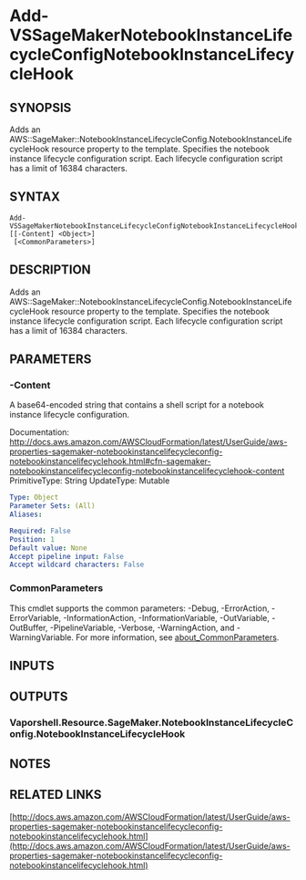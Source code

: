 # Add-VSSageMakerNotebookInstanceLifecycleConfigNotebookInstanceLifecycleHook

## SYNOPSIS
Adds an AWS::SageMaker::NotebookInstanceLifecycleConfig.NotebookInstanceLifecycleHook resource property to the template.
Specifies the notebook instance lifecycle configuration script.
Each lifecycle configuration script has a limit of 16384 characters.

## SYNTAX

```
Add-VSSageMakerNotebookInstanceLifecycleConfigNotebookInstanceLifecycleHook [[-Content] <Object>]
 [<CommonParameters>]
```

## DESCRIPTION
Adds an AWS::SageMaker::NotebookInstanceLifecycleConfig.NotebookInstanceLifecycleHook resource property to the template.
Specifies the notebook instance lifecycle configuration script.
Each lifecycle configuration script has a limit of 16384 characters.

## PARAMETERS

### -Content
A base64-encoded string that contains a shell script for a notebook instance lifecycle configuration.

Documentation: http://docs.aws.amazon.com/AWSCloudFormation/latest/UserGuide/aws-properties-sagemaker-notebookinstancelifecycleconfig-notebookinstancelifecyclehook.html#cfn-sagemaker-notebookinstancelifecycleconfig-notebookinstancelifecyclehook-content
PrimitiveType: String
UpdateType: Mutable

```yaml
Type: Object
Parameter Sets: (All)
Aliases:

Required: False
Position: 1
Default value: None
Accept pipeline input: False
Accept wildcard characters: False
```

### CommonParameters
This cmdlet supports the common parameters: -Debug, -ErrorAction, -ErrorVariable, -InformationAction, -InformationVariable, -OutVariable, -OutBuffer, -PipelineVariable, -Verbose, -WarningAction, and -WarningVariable. For more information, see [about_CommonParameters](http://go.microsoft.com/fwlink/?LinkID=113216).

## INPUTS

## OUTPUTS

### Vaporshell.Resource.SageMaker.NotebookInstanceLifecycleConfig.NotebookInstanceLifecycleHook
## NOTES

## RELATED LINKS

[http://docs.aws.amazon.com/AWSCloudFormation/latest/UserGuide/aws-properties-sagemaker-notebookinstancelifecycleconfig-notebookinstancelifecyclehook.html](http://docs.aws.amazon.com/AWSCloudFormation/latest/UserGuide/aws-properties-sagemaker-notebookinstancelifecycleconfig-notebookinstancelifecyclehook.html)

